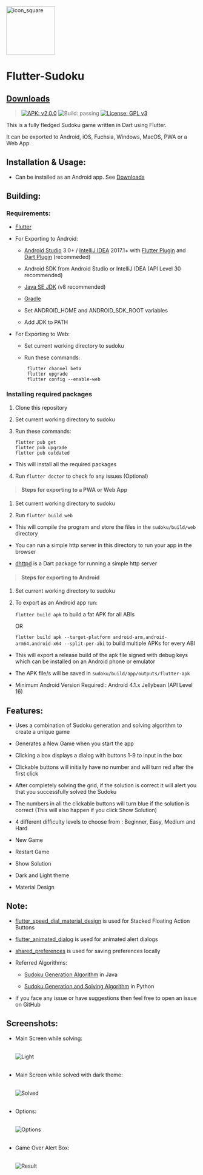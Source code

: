 <img width="128" height="128" src="https://raw.githubusercontent.com/VarunS2002/Flutter-Sudoku/master/sudoku/assets/icon/icon_round.png" alt="icon_square">

# Flutter-Sudoku

<!--
## Play Online:

>### [Firebase]()
>
>### [GitHub Pages](https://varuns2002.github.io/Flutter-Sudoku/)
-->

## [Downloads](https://github.com/VarunS2002/Flutter-Sudoku/releases)
>[![APK: v2.0.0](https://img.shields.io/badge/APK-v2.0.0-brightgreen)](https://github.com/VarunS2002/Flutter-Sudoku/releases/download/2.0.0/Sudoku_2.0.0.apk)
![Build: passing](https://img.shields.io/badge/build-passing-brightgreen)
>[![License: GPL v3](https://img.shields.io/badge/License-GPLv3-blue.svg)](https://www.gnu.org/licenses/gpl-3.0)

This is a fully fledged Sudoku game written in Dart using Flutter.

It can be exported to Android, iOS, Fuchsia, Windows, MacOS, PWA or a Web App.

## Installation & Usage:
<!--
- Can be played online in the browser. See [Play Online](#play-online)

- Can be installed as a Progressive Web App on any platform. See [Use Progressive Web Apps](https://support.google.com/chrome/answer/9658361?co=GENIE.Platform%3DAndroid&hl=en)
-->
- Can be installed as an Android app. See [Downloads](https://github.com/VarunS2002/Flutter-Sudoku/releases)

## Building:

### Requirements:

- [Flutter](https://flutter.dev/docs/get-started/install)

- For Exporting to Android:

    - [Android Studio](https://developer.android.com/studio#downloads) 3.0+ / [IntelliJ IDEA](https://www.jetbrains.com/idea/download/) 2017.1+ with [Flutter Plugin](https://plugins.jetbrains.com/plugin/9212-flutter) and [Dart Plugin](https://plugins.jetbrains.com/plugin/6351-dart) (recommeded)

    - Android SDK from Android Studio or IntelliJ IDEA (API Level 30 recommended)

    - [Java SE JDK](https://www.oracle.com/in/java/technologies/javase-downloads.html) (v8 recommended)

    - [Gradle](https://gradle.org/releases/)

    - Set ANDROID_HOME and ANDROID_SDK_ROOT variables

    - Add JDK to PATH

- For Exporting to Web:

    - Set current working directory to sudoku

    - Run these commands:
      ```
       flutter channel beta
       flutter upgrade
       flutter config --enable-web
      ```

### Installing required packages

1. Clone this repository

2. Set current working directory to sudoku

3. Run these commands:
   ```
   flutter pub get
   flutter pub upgrade
   flutter pub outdated
   ```
-  This will install all the required packages

4. Run `flutter doctor` to check fo any issues (Optional)

>#### Steps for exporting to a PWA or Web App

1. Set current working directory to sudoku

2. Run `flutter build web`

- This will compile the program and store the files in the `sudoku/build/web` directory

- You can run a simple http server in this directory to run your app in the browser

- [dhttpd](https://pub.dev/packages/dhttpd) is a Dart package for running a simple http server

>#### Steps for exporting to Android

1. Set current working directory to sudoku

2. To export as an Android app run:

   `flutter build apk` to build a fat APK for all ABIs

   OR

   `flutter build apk --target-platform android-arm,android-arm64,android-x64 --split-per-abi` to build multiple APKs for every ABI

- This will export a release build of the apk file signed with debug keys which can be installed on an Android phone or emulator

- The APK file/s will be saved in `sudoku/build/app/outputs/flutter-apk`

- Minimum Android Version Required : Android 4.1.x Jellybean (API Level 16)

## Features:

- Uses a combination of Sudoku generation and solving algorithm to create a unique game

- Generates a New Game when you start the app

- Clicking a box displays a dialog with buttons 1-9 to input in the box

- Clickable buttons will initially have no number and will turn red after the first click

- After completely solving the grid, if the solution is correct it will alert you that you successfully solved the Sudoku

- The numbers in all the clickable buttons will turn blue if the solution is correct (This will also happen if you click Show Solution)

- 4 different difficulty levels to choose from :  Beginner, Easy, Medium and Hard

- New Game

- Restart Game

- Show Solution

- Dark and Light theme

- Material Design

## Note:

- [flutter_speed_dial_material_design](https://pub.dev/packages/flutter_speed_dial_material_design) is used for Stacked Floating Action Buttons

- [flutter_animated_dialog](https://pub.dev/packages/flutter_animated_dialog) is used for animated alert dialogs
  
- [shared_preferences](https://pub.dev/packages/shared_preferences) is used for saving preferences locally
  
- Referred Algorithms:
      
    - [Sudoku Generation Algorithm](https://www.geeksforgeeks.org/program-sudoku-generator/) in Java
    
    - [Sudoku Generation and Solving Algorithm](https://www.101computing.net/sudoku-generator-algorithm/) in Python
      
- If you face any issue or have suggestions then feel free to open an issue on GitHub

## Screenshots:

- Main Screen while solving:<br><br>

  ![Light](https://i.imgur.com/UeP0L0B.jpg)
  <br><br>

- Main Screen while solved with dark theme:<br><br>

  ![Solved](https://i.imgur.com/3XS5qt2.jpg)
  <br><br>

- Options:<br><br>

  ![Options](https://i.imgur.com/jqtga1R.jpg)
  <br><br>

- Game Over Alert Box:<br><br>

  ![Result](https://i.imgur.com/annx3QB.jpg)
